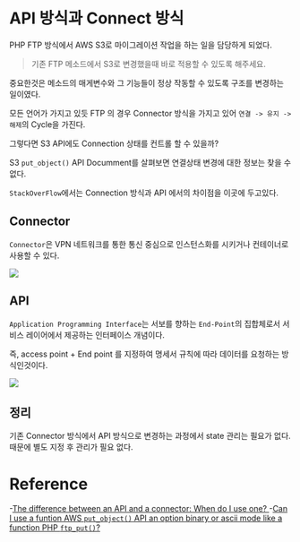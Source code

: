# API 방식과 Connect 방식

PHP FTP 방식에서 AWS S3로 마이그레이션 작업을 하는 일을 담당하게 되었다.

> 기존 FTP 메소드에서 S3로 변경했을때 바로 적용할 수 있도록 해주세요.

중요한것은 메소드의 매게변수와 그 기능들이 정상 작동할 수 있도록 구조를 변경하는 일이였다.

모든 언어가 가지고 있듯 FTP 의 경우 Connector 방식을 가지고 있어 `연결 -> 유지 -> 해제`의 Cycle을 가진다.

그렇다면 S3 API에도 Connection 상태를 컨트롤 할 수 있을까?


S3 `put_object()` API Documment를 살펴보면 연결상태 변경에 대한 정보는 찾을 수 없다.

`StackOverFlow`에서는 Connection 방식과 API 에서의 차이점을 이곳에 두고있다.

## Connector
`Connector`은 VPN 네트워크를 통한 통신 중심으로 인스턴스화를 시키거나 컨테이너로 사용할 수 있다.

![](https://blog.axway.com/wp-content/uploads/2020/04/api-and-connectors-2.jpg)


## API
`Application Programming Interface`는 서보를 향하는 `End-Point`의 집합체로서 서비스 레이어에서 제공하는 인터페이스 개념이다.

즉, access point + End point 를 지정하여 명세서 규칙에 따라 데이터를 요청하는 방식인것이다.

![](https://blog.axway.com/wp-content/uploads/2020/04/api-and-connectors-1.jpg)


## 정리
기존 Connector 방식에서 API 방식으로 변경하는 과정에서 state 관리는 필요가 없다. 때문에 별도 지정 후 관리가 필요 없다.

# Reference
-[The difference between an API and a connector: When do I use one? ](https://blog.axway.com/learning-center/apis/api-management/api-and-a-connector)
-[Can I use a funtion AWS `put_object()` API an option binary or ascii mode like a function PHP `ftp_put()`?](https://stackoverflow.com/questions/74189435/can-i-use-a-funtion-aws-put-object-api-an-option-binary-or-ascii-mode-like-a)